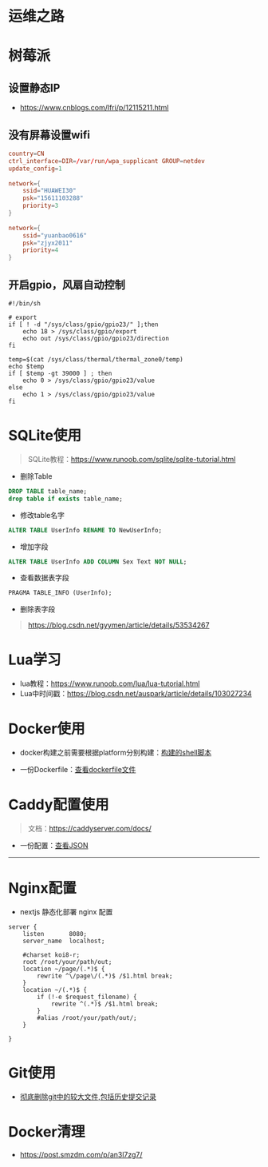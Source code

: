 
# 运维之路

# 树莓派

## 设置静态IP
- https://www.cnblogs.com/lfri/p/12115211.html

## 没有屏幕设置wifi

```conf
country=CN
ctrl_interface=DIR=/var/run/wpa_supplicant GROUP=netdev
update_config=1
 
network={
    ssid="HUAWEI30"
    psk="15611103288"
    priority=3
}
 
network={
    ssid="yuanbao0616"
    psk="zjyx2011"
    priority=4
}
```

## 开启gpio，风扇自动控制

```shell
#!/bin/sh

# export
if [ ! -d "/sys/class/gpio/gpio23/" ];then
    echo 18 > /sys/class/gpio/export
    echo out /sys/class/gpio/gpio23/direction
fi

temp=$(cat /sys/class/thermal/thermal_zone0/temp)
echo $temp 
if [ $temp -gt 39000 ] ; then
    echo 0 > /sys/class/gpio/gpio23/value 
else
    echo 1 > /sys/class/gpio/gpio23/value 
fi

```

# SQLite使用

> SQLite教程：https://www.runoob.com/sqlite/sqlite-tutorial.html

- 删除Table

```sql
DROP TABLE table_name;
drop table if exists table_name;
```

- 修改table名字

```sql
ALTER TABLE UserInfo RENAME TO NewUserInfo;
```

- 增加字段

```sql
ALTER TABLE UserInfo ADD COLUMN Sex Text NOT NULL;
```

- 查看数据表字段

```sql
PRAGMA TABLE_INFO (UserInfo);
```

- 删除表字段

> https://blog.csdn.net/gyymen/article/details/53534267
            
# Lua学习

- lua教程：https://www.runoob.com/lua/lua-tutorial.html
- Lua中时间戳：https://blog.csdn.net/auspark/article/details/103027234


# Docker使用

- docker构建之前需要根据platform分别构建：<a href="/page/code.html?file=/docs/develop/sample/docker_build.sh&title=docker构建脚本" target="_blank">构建的shell脚本</a>

- 一份Dockerfile：<a href="/page/code.html?file=/docs/develop/sample/dockerfile&title=一份dockerfile配置" target="_blank">查看dockerfile文件</a>

# Caddy配置使用

> 文档：https://caddyserver.com/docs/

- 一份配置：<a href="/page/code.html?file=/docs/develop/sample/caddy.json&title=一份caddy.json" target="_blank">查看JSON</a>

----

# Nginx配置

- nextjs 静态化部署 nginx 配置

```nginx
server {
    listen       8080;
    server_name  localhost;

    #charset koi8-r;
    root /root/your/path/out;
    location ~/page/(.*)$ {
        rewrite ^\/page\/(.*)$ /$1.html break;
    }
    location ~/(.*)$ {
        if (!-e $request_filename) {
            rewrite ^(.*)$ /$1.html break;
        }
        #alias /root/your/path/out/;
    }

}
```

# Git使用

- [彻底删除git中的较大文件,包括历史提交记录](https://blog.csdn.net/HappyRocking/article/details/89313501)

# Docker清理

- https://post.smzdm.com/p/an3l7zg7/

